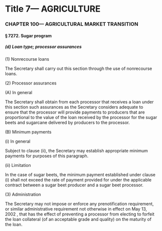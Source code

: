 
# Title 7— AGRICULTURE
### CHAPTER 100— AGRICULTURAL MARKET TRANSITION
#### § 7272. Sugar program
##### (d) Loan type; processor assurances

(1) Nonrecourse loans

The Secretary shall carry out this section through the use of nonrecourse loans.

(2) Processor assurances

(A) In general

The Secretary shall obtain from each processor that receives a loan under this section such assurances as the Secretary considers adequate to ensure that the processor will provide payments to producers that are proportional to the value of the loan received by the processor for the sugar beets and sugarcane delivered by producers to the processor.

(B) Minimum payments

(i) In general

Subject to clause (ii), the Secretary may establish appropriate minimum payments for purposes of this paragraph.

(ii) Limitation

In the case of sugar beets, the minimum payment established under clause (i) shall not exceed the rate of payment provided for under the applicable contract between a sugar beet producer and a sugar beet processor.

(3) Administration

The Secretary may not impose or enforce any prenotification requirement, or similar administrative requirement not otherwise in effect on May 13, 2002 , that has the effect of preventing a processor from electing to forfeit the loan collateral (of an acceptable grade and quality) on the maturity of the loan.
